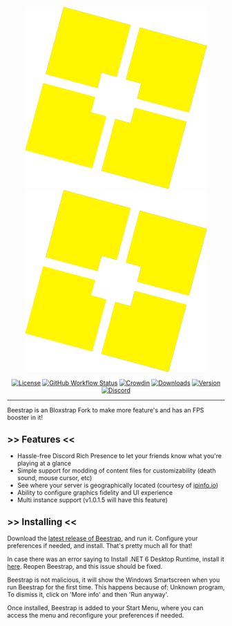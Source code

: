 <p align="center">
    <img src="https://github.com/BeestrapMain/beestrap/raw/main/BeestrapLogo.png#gh-dark-mode-only" width="420">
    <img src="https://github.com/BeestrapMain/beestrap/raw/main/BeestrapLogo.png#gh-light-mode-only" width="420">
</p>

<div align="center">

[![License][shield-repo-license]][repo-license]
[![GitHub Workflow Status][shield-repo-workflow]][repo-actions]
[![Crowdin][shield-crowdin-status]][crowdin-project]
[![Downloads][shield-repo-releases]][repo-releases]
[![Version][shield-repo-latest]][repo-latest]
[![Discord][shield-discord-server]][discord-invite]

</div>

----

Beestrap is an Bloxstrap Fork to make more feature's and has an FPS booster in it!

## >> Features <<

- Hassle-free Discord Rich Presence to let your friends know what you're playing at a glance
- Simple support for modding of content files for customizability (death sound, mouse cursor, etc)
- See where your server is geographically located (courtesy of [ipinfo.io](https://ipinfo.io))
- Ability to configure graphics fidelity and UI experience
- Multi instance support (v1.0.1.5 will have this feature)

## >> Installing <<
Download the [latest release of Beestrap](https://github.com/BeestrapMain/beestrap/releases/latest), and run it. Configure your preferences if needed, and install. That's pretty much all for that!

In case there was an error saying to Install .NET 6 Desktop Runtime, install it [here](https://aka.ms/dotnet-core-applaunch?missing_runtime=true&arch=x64&rid=win11-x64&apphost_version=6.0.16&gui=true). Reopen Beestrap, and this issue should be fixed.

Beestrap is not malicious, it will show the Windows Smartscreen when you run Beestrap for the first time. This happens because of: Unknown program, To dismiss it, click on 'More info' and then 'Run anyway'.

Once installed, Beestrap is added to your Start Menu, where you can access the menu and reconfigure your preferences if needed.

[shield-repo-license]:  https://img.shields.io/github/license/BeestrapMain/beestrap
[shield-repo-workflow]: https://img.shields.io/github/actions/workflow/status/BeestrapMain/beestrap/ci-release.yml?branch=main&label=builds
[shield-repo-releases]: https://img.shields.io/github/downloads/BeestrapMain/beestrap/latest/total?color=f6ff00
[shield-repo-latest]:   https://img.shields.io/github/v/release/BeestrapMain/beestrap?color=f6ff00

[shield-crowdin-status]: https://badges.crowdin.net/bloxstrap/localized.svg
[shield-discord-server]: https://img.shields.io/discord/1316144065527545946?logo=discord&logoColor=white&label=discord&color=f6ff00

[repo-license]:  https://github.com/BeestrapMain/beestrap/blob/main/LICENSE
[repo-actions]:  https://github.com/BeestrapMain/beestrap/actions
[repo-releases]: https://github.com/BeestrapMain/beestrap/releases
[repo-latest]:   https://github.com/BeestrapMain/beestrap/releases/latest

[crowdin-project]: https://crowdin.com/project/beestrap
[discord-invite]:  https://discord.gg/UB2mgfmT3X
